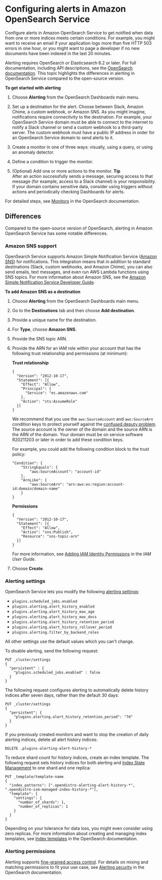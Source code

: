 # Configuring alerts in Amazon OpenSearch Service<a name="alerting"></a>

Configure alerts in Amazon OpenSearch Service to get notified when data from one or more indices meets certain conditions\. For example, you might want to receive an email if your application logs more than five HTTP 503 errors in one hour, or you might want to page a developer if no new documents have been indexed in the last 20 minutes\. 

Alerting requires OpenSearch or Elasticsearch 6\.2 or later\. For full documentation, including API descriptions, see the [OpenSearch documentation](https://docs-beta.opensearch.org/monitoring-plugins/alerting/index/)\. This topic highlights the differences in alerting in OpenSearch Service compared to the open\-source version\.

****To get started with alerting****

1. Choose **Alerting** from the OpenSearch Dashboards main menu\.

1. Set up a destination for the alert\. Choose between Slack, Amazon Chime, a custom webhook, or Amazon SNS\. As you might imagine, notifications require connectivity to the destination\. For example, your OpenSearch Service domain must be able to connect to the internet to notify a Slack channel or send a custom webhook to a third\-party server\. The custom webhook must have a public IP address in order for an OpenSearch Service domain to send alerts to it\.

1. Create a monitor in one of three ways: visually, using a query, or using an anomaly detector\.

1. Define a condition to trigger the monitor\.

1. \(Optional\) Add one or more actions to the monitor\.
**Tip**  
After an action successfully sends a message, securing access to that message \(for example, access to a Slack channel\) is your responsibility\. If your domain contains sensitive data, consider using triggers without actions and periodically checking Dashboards for alerts\.

For detailed steps, see [Monitors](https://docs-beta.opensearch.org/monitoring-plugins/alerting/monitors/) in the OpenSearch documentation\.

## Differences<a name="alerting-diff"></a>

Compared to the open\-source version of OpenSearch, alerting in Amazon OpenSearch Service has some notable differences\.

### Amazon SNS support<a name="alerting-diff-sns"></a>

OpenSearch Service supports Amazon Simple Notification Service \([Amazon SNS](https://aws.amazon.com/sns/)\) for notifications\. This integration means that in addition to standard destinations \(Slack, custom webhooks, and Amazon Chime\), you can also send emails, text messages, and even run AWS Lambda functions using SNS topics\. For more information about Amazon SNS, see the [Amazon Simple Notification Service Developer Guide](https://docs.aws.amazon.com/sns/latest/dg/)\.

**To add Amazon SNS as a destination**

1. Choose **Alerting** from the OpenSearch Dashboards main menu\.

1. Go to the **Destinations** tab and then choose **Add destination**\.

1. Provide a unique name for the destination\.

1. For **Type**, choose **Amazon SNS**\.

1. Provide the SNS topic ARN\.

1. Provide the ARN for an IAM role within your account that has the following trust relationship and permissions \(at minimum\):

   **Trust relationship**

   ```
   {
     "Version": "2012-10-17",
     "Statement": [{
       "Effect": "Allow",
       "Principal": {
         "Service": "es.amazonaws.com"
       },
       "Action": "sts:AssumeRole"
     }]
   }
   ```

   We recommend that you use the `aws:SourceAccount` and `aws:SourceArn` condition keys to protect yourself against the [confused deputy problem](https://docs.aws.amazon.com/IAM/latest/UserGuide/confused-deputy.html)\. The source account is the owner of the domain and the source ARN is the ARN of the domain\. Your domain must be on service software R20211203 or later in order to add these condition keys\.

   For example, you could add the following condition block to the trust policy:

   ```
   "Condition": {
       "StringEquals": {
           "aws:SourceAccount": "account-id"
       },
       "ArnLike": {
           "aws:SourceArn": "arn:aws:es:region:account-id:domain/domain-name"
       }
   }
   ```

   **Permissions**

   ```
   {
     "Version": "2012-10-17",
     "Statement": [{
       "Effect": "Allow",
       "Action": "sns:Publish",
       "Resource": "sns-topic-arn"
     }]
   }
   ```

   For more information, see [Adding IAM Identity Permissions](https://docs.aws.amazon.com/IAM/latest/UserGuide/access_policies_manage-attach-detach.html#add-policies-console) in the *IAM User Guide*\.

1. Choose **Create**\.

### Alerting settings<a name="alerting-diff-settings"></a>

OpenSearch Service lets you modify the following [alerting settings](https://docs-beta.opensearch.org/monitoring-plugins/alerting/settings/#alerting-settings):
+ `plugins.scheduled_jobs.enabled`
+ `plugins.alerting.alert_history_enabled`
+ `plugins.alerting.alert_history_max_age`
+ `plugins.alerting.alert_history_max_docs`
+ `plugins.alerting.alert_history_retention_period`
+ `plugins.alerting.alert_history_rollover_period`
+ `plugins.alerting.filter_by_backend_roles`

All other settings use the default values which you can't change\.

To disable alerting, send the following request:

```
PUT _cluster/settings
{
  "persistent" : {
    "plugins.scheduled_jobs.enabled" : false
  }
}
```

The following request configures alerting to automatically delete history indices after seven days, rather than the default 30 days:

```
PUT _cluster/settings
{
  "persistent": {
    "plugins.alerting.alert_history_retention_period": "7d"
  }
}
```

If you previously created monitors and want to stop the creation of daily alerting indices, delete all alert history indices:

```
DELETE .plugins-alerting-alert-history-*
```

To reduce shard count for history indices, create an index template\. The following request sets history indices for both alerting and [Index State Management](ism.md) to one shard and one replica:

```
PUT _template/template-name
{
  "index_patterns": [".opendistro-alerting-alert-history-*", ".opendistro-ism-managed-index-history-*"],
  "template": {
    "settings": {
      "number_of_shards": 1,
      "number_of_replicas": 1
    }
  }
}
```

Depending on your tolerance for data loss, you might even consider using zero replicas\. For more information about creating and managing index templates, see [Index templates](https://docs-beta.opensearch.org/opensearch/index-templates/) in the OpenSearch documentation\. 

### Alerting permissions<a name="alerting-diff-perms"></a>

Alerting supports [fine\-grained access control](fgac.md)\. For details on mixing and matching permissions to fit your use case, see [Alerting security](https://docs-beta.opensearch.org/monitoring-plugins/alerting/security/) in the OpenSearch documentation\.
